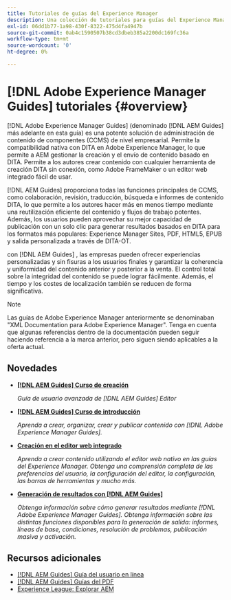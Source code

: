 ```yaml
---
title: Tutoriales de guías del Experience Manager
description: Una colección de tutoriales para guías del Experience Manager (anteriormente XML Documentation para Adobe Experience Manager).
exl-id: 06dd1b77-1a98-430f-8322-475d4fa4947b
source-git-commit: 0ab4c1590507b38cd3dbeb385a2200dc169fc36a
workflow-type: tm+mt
source-wordcount: '0'
ht-degree: 0%

---
```


# [!DNL Adobe Experience Manager Guides] tutoriales {#overview}

[!DNL Adobe Experience Manager Guides] (denominado [!DNL AEM Guides] más adelante en esta guía) es una potente solución de administración de contenido de componentes (CCMS) de nivel empresarial. Permite la compatibilidad nativa con DITA en Adobe Experience Manager, lo que permite a AEM gestionar la creación y el envío de contenido basado en DITA. Permite a los autores crear contenido con cualquier herramienta de creación DITA sin conexión, como Adobe FrameMaker o un editor web integrado fácil de usar.

[!DNL AEM Guides] proporciona todas las funciones principales de CCMS, como colaboración, revisión, traducción, búsqueda e informes de contenido DITA, lo que permite a los autores hacer más en menos tiempo mediante una reutilización eficiente del contenido y flujos de trabajo potentes. Además, los usuarios pueden aprovechar su mejor capacidad de publicación con un solo clic para generar resultados basados en DITA para los formatos más populares: Experience Manager Sites, PDF, HTML5, EPUB y salida personalizada a través de DITA-OT.

con [!DNL AEM Guides] , las empresas pueden ofrecer experiencias personalizadas y sin fisuras a los usuarios finales y garantizar la coherencia y uniformidad del contenido anterior y posterior a la venta. El control total sobre la integridad del contenido se puede lograr fácilmente. Además, el tiempo y los costes de localización también se reducen de forma significativa.

>[!NOTE]
> 
> Las guías de Adobe Experience Manager anteriormente se denominaban &quot;XML Documentation para Adobe Experience Manager&quot;. Tenga en cuenta que algunas referencias dentro de la documentación pueden seguir haciendo referencia a la marca anterior, pero siguen siendo aplicables a la oferta actual.

## Novedades

* **[[!DNL AEM Guides] Curso de creación](course-3/overview.md)**

   *Guía de usuario avanzada de [!DNL AEM Guides] Editor*

* **[[!DNL AEM Guides] Curso de introducción](course-1/overview.md)**

   *Aprenda a crear, organizar, crear y publicar contenido con [!DNL Adobe Experience Manager Guides].*

* **[Creación en el editor web integrado](course-3/overview.md)**

   *Aprenda a crear contenido utilizando el editor web nativo en las guías del Experience Manager. Obtenga una comprensión completa de las preferencias del usuario, la configuración del editor, la configuración, las barras de herramientas y mucho más.*

* **[Generación de resultados con [!DNL AEM Guides]](course-2/overview.md)**

   *Obtenga información sobre cómo generar resultados mediante [!DNL Adobe Experience Manager Guides]. Obtenga información sobre las distintas funciones disponibles para la generación de salida: informes, líneas de base, condiciones, resolución de problemas, publicación masiva y activación.*


## Recursos adicionales

* [[!DNL AEM Guides] Guía del usuario en línea](https://help.adobe.com/en_US/xml-documentation-for-adobe-experience-manager/index.html)
* [[!DNL AEM Guides] Guías del PDF](https://helpx.adobe.com/support/xml-documentation-for-experience-manager.html)
* [Experience League: Explorar AEM](https://experienceleague.adobe.com/?lang=es#recommended/solutions/experience-manager)
